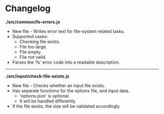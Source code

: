 # Changelog

**./src/common/fs-errors.js**
* New file - Writes error text for file-system related tasks.
* Supported cases:
	* Checking file exists.
	* File too large.
	* File empty.
	* File not valid.
* Parses the 'fs' error code into a readable description.

---

**./src/input/check-file-exists.js**
* New file - Checks whether an input file exists.
* Has separate functions for the options file, and input data.
	* 'options.json' is optional.
	* It will be handled differently
* If the file exists, the size will be validated accordingly.
